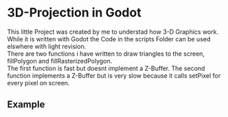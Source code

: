 #  3D-Projection in Godot
This little Project was created by me to understad how 3-D Graphics work.  
While it is written with Godot the Code in the scripts Folder can be used elswhere with light revision.  
There are two functions i have written to draw triangles to the screen, fillPolygon and fillRasterizedPolygon.  
The first function is fast but doesnt implement a Z-Buffer. The second function implements a Z-Buffer but is very slow because it calls setPixel for every pixel on screen.
## Example
